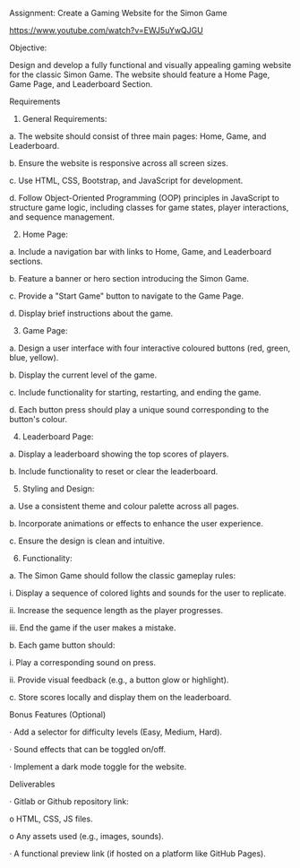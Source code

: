 Assignment: Create a Gaming Website for the Simon Game

https://www.youtube.com/watch?v=EWJ5uYwQJGU

Objective:

Design and develop a fully functional and visually appealing gaming website for the classic Simon Game. The website should feature a Home Page, Game Page, and Leaderboard Section.

Requirements

1. General Requirements:

a. The website should consist of three main pages: Home, Game, and Leaderboard.

b. Ensure the website is responsive across all screen sizes.

c. Use HTML, CSS, Bootstrap, and JavaScript for development.

d. Follow Object-Oriented Programming (OOP) principles in JavaScript to structure game logic, including classes for game states, player interactions, and sequence management.

2. Home Page:

a. Include a navigation bar with links to Home, Game, and Leaderboard sections.

b. Feature a banner or hero section introducing the Simon Game.

c. Provide a "Start Game" button to navigate to the Game Page.

d. Display brief instructions about the game.

3. Game Page:

a. Design a user interface with four interactive coloured buttons (red, green, blue, yellow).

b. Display the current level of the game.

c. Include functionality for starting, restarting, and ending the game.

d. Each button press should play a unique sound corresponding to the button's colour.

4. Leaderboard Page:

a. Display a leaderboard showing the top scores of players.

b. Include functionality to reset or clear the leaderboard.

5. Styling and Design:

a. Use a consistent theme and colour palette across all pages.

b. Incorporate animations or effects to enhance the user experience.

c. Ensure the design is clean and intuitive.

6. Functionality:

a. The Simon Game should follow the classic gameplay rules:

i. Display a sequence of colored lights and sounds for the user to replicate.

ii. Increase the sequence length as the player progresses.

iii. End the game if the user makes a mistake.

b. Each game button should:

i. Play a corresponding sound on press.

ii. Provide visual feedback (e.g., a button glow or highlight).

c. Store scores locally and display them on the leaderboard.

Bonus Features (Optional)

· Add a selector for difficulty levels (Easy, Medium, Hard).

· Sound effects that can be toggled on/off.

· Implement a dark mode toggle for the website.

Deliverables

· Gitlab or Github repository link:

o HTML, CSS, JS files.

o Any assets used (e.g., images, sounds).

· A functional preview link (if hosted on a platform like GitHub Pages).


 <!-- var sounds = {
    greenBox: new Audio("https://s3.amazonaws.com/freecodecamp/simonSound1.mp3"),
    redBox: new Audio("https://s3.amazonaws.com/freecodecamp/simonSound2.mp3"),
    blueBox: new Audio("https://s3.amazonaws.com/freecodecamp/simonSound3.mp3"),
    yellowBox: new Audio ("https://s3.amazonaws.com/freecodecamp/simonSound4.mp3"),
  }; -->


<!-- https://akshat779.github.io/SimonGame/pages/game.html -->